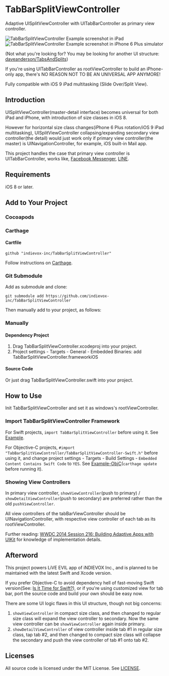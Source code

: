 # TabBarSplitViewController

Adaptive UISplitViewController with UITabBarController as primary view controller.

![TabBarSplitViewController Example screenshot in iPad](https://cloud.githubusercontent.com/assets/2727287/13274879/efb9f8f2-dae9-11e5-8510-f683d4381fe0.PNG)
![TabBarSplitViewController Example screenshot in iPhone 6 Plus simulator](https://cloud.githubusercontent.com/assets/2727287/13249103/3bc6a4ee-da5d-11e5-8d41-567a0946e29e.PNG)

(Not what you're looking for? You may be looking for another UI structure: [daveanderson/TabsAndSplits](https://github.com/daveanderson/TabsAndSplits))

If you're using UITabBarController as rootViewController to build an iPhone-only app, there's NO REASON NOT TO BE AN UNIVERSAL APP ANYMORE!

Fully compatible with iOS 9 iPad multitasking (Slide Over/Split View).

## Introduction

UISplitViewController(master-detail interface) becomes universal for both iPad and iPhone, with introduction of size classes in iOS 8.

However for horizontal size class changes(iPhone 6 Plus rotation/iOS 9 iPad multitasking), UISplitViewController collapsing/expanding secondary view controller(the detail) would just work only if primary view controller(the master) is UINavigationController, for example, iOS built-in Mail app.

This project handles the case that primary view controller is UITabBarController, works like, [Facebook Messenger](https://itunes.apple.com/app/id454638411?mt=8), [LINE](https://itunes.apple.com/app/id443904275?mt=8).

## Requirements 

iOS 8 or later. 

## Add to Your Project

### Cocoapods

### Carthage

#### Cartfile
```
github "indievox-inc/TabBarSplitViewController"
```

Follow instructions on [Carthage](https://github.com/Carthage/Carthage).

### Git Submodule

Add as submodule and clone:
```
git submodule add https://github.com/indievox-inc/TabBarSplitViewController
```
Then manually add to your project, as follows:

### Manually

#### Dependency Project

1. Drag TabBarSplitViewController.xcodeproj into your project.
2. Project settings - Targets - General - Embedded Binaries: add TabBarSplitViewController.frameworkiOS

#### Source Code

Or just drag TabBarSplitViewController.swift into your project.

## How to Use

Init TabBarSplitViewController and set it as windows's rootViewController.

### Import TabBarSplitViewController Framework

For Swift projects, `import TabBarSplitViewController` before using it. See [Example](https://github.com/indievox-inc/TabBarSplitViewController/tree/master/Example/TabBarSplitViewControllerDemo).

For Objective-C projects, `#import "TabBarSplitViewController/TabBarSplitViewController-Swift.h"` before using it, and change project settings - Targets - Build Settings - `Embedded Content Contains Swift Code` to `YES`. See [Example-ObjC](https://github.com/indievox-inc/TabBarSplitViewController/tree/master/Example/TabBarSplitViewControllerDemo-ObjC)(`carthage update` before running it).

### Showing View Controllers

In primary view controller, `showViewController`(push to primary) / `showDetailViewController`(push to secondary) are preferred rather than the old `pushViewController`. 

All view controllers of the tabBarViewController should be UINavigationController, with respective view controller of each tab as its rootViewController.

Further reading: [WWDC 2014 Session 216: Building Adaptive Apps with UIKit](https://developer.apple.com/videos/play/wwdc2014/216) for knowledge of implementation details.

## Afterword

This project powers LiVE EVIL app of iNDIEVOX Inc., and is planned to be maintained with the latest Swift and Xcode version.

If you prefer Objective-C to avoid dependency hell of fast-moving Swift version(See: [Is It Time for Swift?](https://realm.io/news/ben-sandofsky-time-for-swift)), or if you're using customized view for tab bar, port the source code and build your own should be easy now.

There are some UI logic flaws in this UI structure, though not big concerns:

1. `showViewController` in compact size class, and then changed to regular size class will expand the view controller to secondary. Now the same view controller can be `showViewController` again inside primary.
2. `showDetailViewController` of view controller inside tab #1 in regular size class, tap tab #2, and then changed to compact size class will collapse the secondary and push the view controller of tab #1 onto tab #2.

## Licenses

All source code is licensed under the MIT License. See [LICENSE](https://github.com/indievox-inc/TabBarSplitViewController/blob/master/LICENSE).
